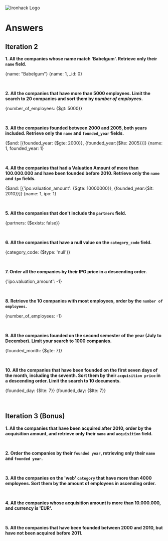 ![Ironhack Logo](https://i.imgur.com/1QgrNNw.png)

# Answers

## Iteration 2

**1. All the companies whose name match 'Babelgum'. Retrieve only their `name` field.**

<!-- Your Query Goes Here -->
{name: "Babelgum"}
{name: 1, _id: 0}

<br>

**2. All the companies that have more than 5000 employees. Limit the search to 20 companies and sort them by *number of employees*.**

<!-- Your Query Goes Here -->
{number_of_employees: {$gt: 5000}}

<br>

**3. All the companies founded between 2000 and 2005, both years included. Retrieve only the `name` and `founded_year` fields.**

<!-- Your Query Goes Here -->

{$and: [{founded_year: {$gte: 2000}}, {founded_year:{$lte: 2005}}]}
{name: 1, founded_year: 1}

<br>

**4. All the companies that had a Valuation Amount of more than 100.000.000 and have been founded before 2010. Retrieve only the `name` and `ipo` fields.**

<!-- Your Query Goes Here -->

{$and: [{'ipo.valuation_amount': {$gte: 10000000}}, {founded_year:{$lt: 2010}}]}
{name: 1, ipo: 1}

<br>

**5. All the companies that don't include the `partners` field.**

<!-- Your Query Goes Here -->
{partners: {$exists: false}}

<br>

**6. All the companies that have a null value on the `category_code` field.**

<!-- Your Query Goes Here -->
{category_code: {$type: 'null'}}

<br>

**7. Order all the companies by their IPO price in a descending order.**

<!-- Your Query Goes Here -->
{'ipo.valuation_amount': -1}

<br>

**8. Retrieve the 10 companies with most employees, order by the `number of employees`.**

<!-- Your Query Goes Here -->
{number_of_employees: -1}

<br>

**9. All the companies founded on the second semester of the year (July to December). Limit your search to 1000 companies.**

<!-- Your Query Goes Here -->
{founded_month: {$gte: 7}}

<br>

**10. All the companies that have been founded on the first seven days of the month, including the seventh. Sort them by their `acquisition price` in a descending order. Limit the search to 10 documents.**

<!-- Your Query Goes Here -->
{founded_day: {$lte: 7}}
{founded_day: {$lte: 7}}

<br>

## Iteration 3 (Bonus)

**1. All the companies that have been acquired after 2010, order by the acquisition amount, and retrieve only their `name` and `acquisition` field.**

<!-- Your Query Goes Here -->

<br>

**2. Order the companies by their `founded year`, retrieving only their `name` and `founded year`.**

<!-- Your Query Goes Here -->

<br>

**3. All the companies on the 'web' `category` that have more than 4000 employees. Sort them by the amount of employees in ascending order.**

<!-- Your Query Goes Here -->

<br>

**4. All the companies whose acquisition amount is more than 10.000.000, and currency is 'EUR'.**

<!-- Your Query Goes Here -->

<br>

**5. All the companies that have been founded between 2000 and 2010, but have not been acquired before 2011.**

<!-- Your Query Goes Here -->

<br>
